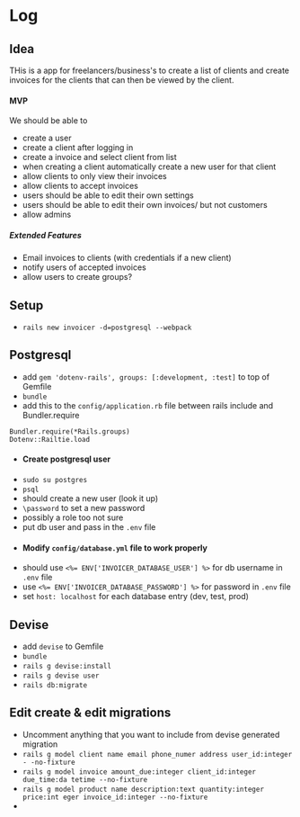 # Log

## Idea

  THis is a app for freelancers/business's to create a list of clients and create invoices for the clients that can then be viewed by the client.

  #### MVP
  We should be able to
  - create a user
  - create a client after logging in
  - create a invoice and select client from list
  - when creating a client automatically create a new user for that client
  - allow clients to only view their invoices
  - allow clients to accept invoices
  - users should be able to edit their own settings
  - users should be able to edit their own invoices/ but not customers
  - allow admins

  ##### Extended Features
  - Email invoices to clients (with credentials if a new client)
  - notify users of accepted invoices
  - allow users to create groups?

## Setup
 - `rails new invoicer -d=postgresql --webpack`

## Postgresql
 - add `gem 'dotenv-rails', groups: [:development, :test]` to top of Gemfile
 - `bundle`
 - add this to the `config/application.rb` file between rails include and Bundler.require
 ```
 Bundler.require(*Rails.groups)
 Dotenv::Railtie.load
```
 - #### Create postgresql user
  - `sudo su postgres`
  - `psql`
  - should create a new user (look it up)
  - `\password` to set a new password
  - possibly a role too not sure
  - put db user and pass in the `.env` file
 - #### Modify `config/database.yml` file to work properly
  - should use `<%= ENV['INVOICER_DATABASE_USER'] %>` for db username in `.env` file
  - use `<%= ENV['INVOICER_DATABASE_PASSWORD'] %>` for password in `.env` file
  - set `host: localhost` for each database entry (dev, test, prod)

## Devise
 - add `devise` to Gemfile
 - `bundle`
 - `rails g devise:install`
 - `rails g devise user`
 - `rails db:migrate`

## Edit create & edit migrations
 - Uncomment anything that you want to include from devise generated migration
 -  `rails g model client name email phone_numer address user_id:integer  -
-no-fixture`
 - `rails g model invoice amount_due:integer client_id:integer due_time:da
tetime --no-fixture`
 - `rails g model product name description:text quantity:integer price:int
eger invoice_id:integer --no-fixture`
 - 
